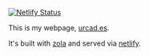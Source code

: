 [![Netlify Status](https://api.netlify.com/api/v1/badges/5a3dab53-0d53-49e0-9592-5a9cbad47c5d/deploy-status)](https://app.netlify.com/sites/edouard/deploys)

This is my webpage, [urcad.es](https://urcad.es).

It's built with [zola](https://www.getzola.org/) and served via [netlify](https://www.netlify.com/).
